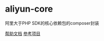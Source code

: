 # aliyun-core
阿里大于PHP SDK的核心依赖包的composer封装

[帮助文档](https://help.aliyun.com/document_detail/55451.html?spm=5176.sms-account.109.2.56907c16xG4lWM)
[参考项目](https://github.com/cmzz/aliyun-core) 